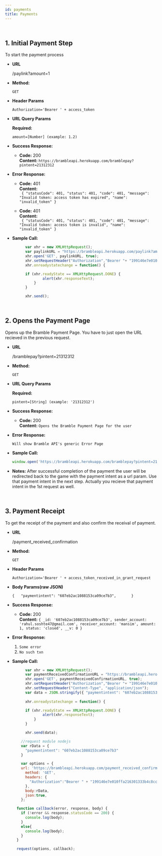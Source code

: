 ```yaml
---
id: payments
title: Payments
---
```

<br/>

**1.** 
**Initial Payment Step**
---

  To start the payment process

* **URL**

    /paylink?amount=1

* **Method:**

  `GET`
  
* **Header Params**

    `Authorization='Bearer ' + access_token`

*  **URL Query Params**

   **Required:**
 
   `amount=[Number] (example: 1.2)`

* **Success Response:**

  * **Code:** 200 <br />
    **Content:** 
    `https://brambleapi.herokuapp.com/bramblepay?pintent=21312312`

* **Error Response:**

  * **Code:** 401 <br />
    **Content:** <br/>
    ` {
    "statusCode": 401,
    "status": 401,
    "code": 401,
    "message": "Invalid token: access token has expired",
    "name": "invalid_token"
    }`

  * **Code:** 401 <br />
    **Content:** <br/>
    ` {
    "statusCode": 401,
    "status": 401,
    "code": 401,
    "message": "Invalid token: access token is invalid",
    "name": "invalid_token"
   }`

* **Sample Call:**

  ```javascript
        var xhr = new XMLHttpRequest();
        var paylinkURL = "https://brambleapi.herokuapp.com/paylink?amount=1";
        xhr.open('GET', paylinkURL, true);
        xhr.setRequestHeader("Authorization","Bearer "+ "199146e7e010ffa216301333b4c8cc14b9184958");
        xhr.onreadystatechange = function() {

        if (xhr.readyState == XMLHttpRequest.DONE) {
                alert(xhr.responseText);
            }
        }

        xhr.send();
  ```

<br/>

**2.**
**Opens the Payment Page**
----

  Opens up the Bramble Payment Page. You have to just open the URL recieved in the previous request.

* **URL**

    /bramblepay?pintent=21312312

* **Method:**

  `GET`
  
*  **URL Query Params**

   **Required:**

   `pintent=[String] (example: '21312312')`
    
* **Success Response:**

  * **Code:** 200 <br />
    **Content:**
     `Opens the Bramble Payment Page for the user`
     

* **Error Response:**

    `Will show Bramble API's generic Error Page`

* **Sample Call:**

  ```javascript
  window.open('https://brambleapi.herokuapp.com/bramblepay?pintent=21312312', '_self');
  ```
* **Notes:**
  After successful completion of the payment the user will be redirected back to the game with the payment intent as a url param. Use that payment intent in the next step. Actually you recieve that payment intent in the 1st request as well.

<br/>

**3.** 
**Payment Receipt**
---

  To get the receipt of the payment and also confirm the receival of payment. 

* **URL**

    /payment_received_confirmation

* **Method:**

  `GET`
  
* **Header Params**

    `Authorization='Bearer ' + access_token_received_in_grant_request`

* **Body Params(raw JSON)**

    `{  
      "paymentintent": "607eb2ac1088153ca09ce7b3",      
    }`

* **Success Response:**

  * **Code:** 200 <br />
    **Content:** 
    `{
      _id: '607eb2ac1088153ca09ce7b3',
      sender_account: 'rahul.soshte47@gmail.com',
      receiver_account: 'mansim',
      amount: 1,
      status: 'closed',
      __v: 0
    }`

* **Error Response:**

  1) `Some error`
  2) `No such txn`

* **Sample Call:**

  ```javascript
        var xhr = new XMLHttpRequest();
        var paymentReceivedConfirmationURL = "https://brambleapi.herokuapp.com/payment_received_confirmation";
        xhr.open('GET', paymentReceivedConfirmationURL, true);
        xhr.setRequestHeader("Authorization","Bearer "+ "199146e7e010ffa216301333b4c8cc14b9184958");
        xhr.setRequestHeader("Content-Type", "application/json"); 
        var data = JSON.stringify({ "paymentintent": "607eb2ac1088153ca09ce7b3"});
        
        xhr.onreadystatechange = function() {

        if (xhr.readyState == XMLHttpRequest.DONE) {
                alert(xhr.responseText);
            }
        }

        xhr.send(data);
  ```

  ```javascript
      //request module nodejs
      var rData = {
        "paymentintent": "607eb2ac1088153ca09ce7b3"
      }

      var options = {
      url: 'https://brambleapi.herokuapp.com/payment_received_confirmation',
        method: 'GET',
        headers: {
          "Authorization":"Bearer " + "199146e7e010ffa216301333b4c8cc14b9184958"
        },
        body:rData,
        json:true,
      };

    function callback(error, response, body) {
      if (!error && response.statusCode == 200) {
        console.log(body);
      }
      else{
        console.log(body);
      }
    }

    request(options, callback);
  ```